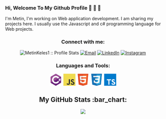 
### Hi, Welcome To My Github Profile 👋 👋 👋

I'm Metin, I'm working on Web application development. I am sharing my projects here. I usually use the Javascript and c# programming language for Web projects. 
<h3 align="center">Connect with me:</h3>

<p align="center">
<img src="https://komarev.com/ghpvc/?username=MetinKeles1&color=green" alt="MetinKeles1 :: Profile Stats"></a>
<a href="mailto:metinkeles677@gmail.com"><img alt="Email" src="https://img.shields.io/badge/Email-metinkeles677@gmail.com-blue?style=flat&logo=gmail"></a>
<a href="https://www.linkedin.com/in/metin-kele%C5%9F-26938a230" target="_blank"><img alt="LinkedIn" src="https://img.shields.io/badge/LinkedIn-@Metin Keleş-blue?style=flat&logo=linkedin"></a>
<a href="https://www.instagram.com/metinn_k/"><img alt="Instagram" src="https://img.shields.io/badge/Instagram-metinn_k-blue?style=flat-square&logo=instagram"></a>
</p>

<h3 align="center">Languages and Tools:</h3>
<p align="center"><a><img src="https://raw.githubusercontent.com/devicons/devicon/master/icons/csharp/csharp-original.svg" alt="c#" width="40" height="40"/> </a> <a> <img src="https://raw.githubusercontent.com/devicons/devicon/master/icons/javascript/javascript-original.svg" alt="xd" width="40" height="40"/> </a> <a> <img src="https://raw.githubusercontent.com/devicons/devicon/master/icons/html5/html5-original.svg" alt="xd" width="40" height="40"/> </a>  <a> <img src="https://raw.githubusercontent.com/devicons/devicon/master/icons/css3/css3-original.svg" alt="xd" width="40" height="40"/> </a> <a> <img src="https://raw.githubusercontent.com/devicons/devicon/master/icons/typescript/typescript-original.svg" alt="xd" width="40" height="40"/> </a> </p>


<h2 align="center">My GitHub Stats :bar_chart:</h2>
<p align="center">
  <!-- <img src="https://github-readme-stats.vercel.app/api?username=metinkeles1&show_icons=true&theme=tokyonight" width="450" height="180"> -->
  <img src="https://github-readme-stats.vercel.app/api/top-langs/?username=metinkeles1&layout=compact&theme=tokyonight" height="180">
  
</p>

